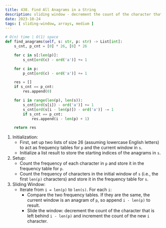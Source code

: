 ```yaml
---
title: 438. Find All Anagrams in a String
description: sliding window - decrement the count of the character that is left behind i - len(p)
date: 2023-10-24
tags: [ sliding-window, arrays, medium ] 
---
```


```python
# O(n) time | O(1) space
def find_anagrams(self, s: str, p: str) -> List[int]:
    s_cnt, p_cnt = [0] * 26, [0] * 26

    for c in s[:len(p)]:
        s_cnt[ord(c) - ord('a')] += 1

    for c in p:
        p_cnt[ord(c) - ord('a')] += 1

    res = []
    if s_cnt == p_cnt:
        res.append(0)

    for i in range(len(p), len(s)):
        s_cnt[ord(s[i]) - ord('a')] += 1
        s_cnt[ord(s[i - len(p)]) - ord('a')] -= 1
        if s_cnt == p_cnt:
            res.append(i - len(p) + 1)

    return res
```

1) Initialization:
    - First, set up two lists of size 26 (assuming lowercase English letters) to act as frequency tables for `p` and the current window in `s`.
    - Initialize a list result to store the starting indices of the anagrams in `s`.
2) Setup:
   - Count the frequency of each character in `p` and store it in the frequency table for `p`.
   - Count the frequency of characters in the initial window of `s` (i.e., the first `len(p)` characters) and store it in the frequency table for `s`.
3) Sliding Window:
   - Iterate from `i = len(p)` to `len(s)`. For each `i`:
     - Compare the two frequency tables. If they are the same, the current window is an anagram of `p`, so append `i - len(p)` to result.
     - Slide the window: decrement the count of the character that is left behind `i - len(p)` and increment the count of the new `i` character.
